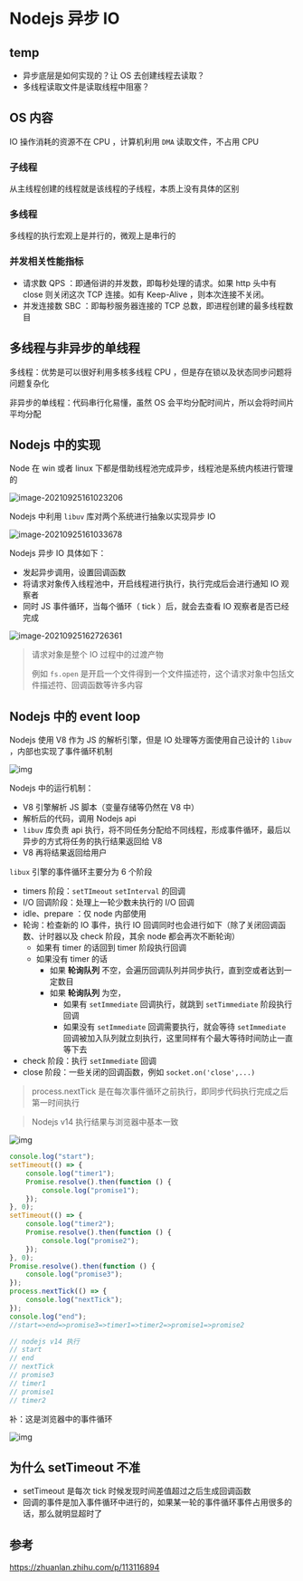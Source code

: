 

# Nodejs 异步 IO



## temp

* 异步底层是如何实现的？让 OS 去创建线程去读取？
* 多线程读取文件是读取线程中阻塞？



## OS 内容

IO 操作消耗的资源不在 CPU ，计算机利用 `DMA` 读取文件，不占用 CPU

### 子线程

从主线程创建的线程就是该线程的子线程，本质上没有具体的区别

### 多线程

多线程的执行宏观上是并行的，微观上是串行的



### 并发相关性能指标

* 请求数 QPS ：即通俗讲的并发数，即每秒处理的请求。如果 http 头中有 close 则关闭这次 TCP 连接。如有 Keep-Alive ，则本次连接不关闭。
* 并发连接数 SBC ：即每秒服务器连接的 TCP 总数，即进程创建的最多线程数目





## 多线程与非异步的单线程



多线程：优势是可以很好利用多核多线程 CPU ，但是存在锁以及状态同步问题将问题复杂化

非异步的单线程：代码串行化易懂，虽然 OS 会平均分配时间片，所以会将时间片平均分配











## Nodejs 中的实现

Node 在 win 或者 linux 下都是借助线程池完成异步，线程池是系统内核进行管理的

![image-20210925161023206](https://typora-1300781048.cos.ap-beijing.myqcloud.com/img/upload_64a9946a8d3dab7aacbb6c05575cbd3f.png)



Nodejs 中利用 `libuv` 库对两个系统进行抽象以实现异步 IO

![image-20210925161033678](https://typora-1300781048.cos.ap-beijing.myqcloud.com/img/upload_458021397ddcdb837747d948e4139610.png)



Nodejs 异步 IO 具体如下：

* 发起异步调用，设置回调函数
* 将请求对象传入线程池中，开启线程进行执行，执行完成后会进行通知 IO 观察者
* 同时 JS 事件循环，当每个循环（ tick ）后，就会去查看 IO 观察者是否已经完成

![image-20210925162726361](https://typora-1300781048.cos.ap-beijing.myqcloud.com/img/upload_13f3400d24bba8082f2bd19dd9671d9c.png)



> 请求对象是整个 IO 过程中的过渡产物
>
> 例如 `fs.open` 是开启一个文件得到一个文件描述符，这个请求对象中包括文件描述符、回调函数等许多内容





## Nodejs 中的 event loop 

Nodejs 使用 V8 作为 JS 的解析引擎，但是 IO 处理等方面使用自己设计的 `libuv` ，内部也实现了事件循环机制

![img](https://typora-1300781048.cos.ap-beijing.myqcloud.com/img/v2-76c03811879fa04e38a5054b00665554_b.jpg)

Nodejs 中的运行机制：

* V8 引擎解析 JS 脚本（变量存储等仍然在 V8 中）
* 解析后的代码，调用 Nodejs api
* `libuv` 库负责 api 执行，将不同任务分配给不同线程，形成事件循环，最后以异步的方式将任务的执行结果返回给 V8
* V8 再将结果返回给用户

`libux` 引擎的事件循环主要分为 6 个阶段

* timers 阶段：`setTImeout` `setInterval` 的回调
* I/O 回调阶段：处理上一轮少数未执行的 I/O 回调
* idle、prepare ：仅 node 内部使用
* 轮询：检查新的 IO 事件，执行 IO 回调同时也会进行如下（除了关闭回调函数、计时器以及 check 阶段，其余 node 都会再次不断轮询）
  * 如果有 timer 的话回到 timer 阶段执行回调
  * 如果没有 timer 的话
    * 如果 **轮询队列** 不空，会遍历回调队列并同步执行，直到空或者达到一定数目
    * 如果 **轮询队列** 为空，
      * 如果有 `setImmediate` 回调执行，就跳到 `setTimmediate` 阶段执行回调
      * 如果没有 `setImmediate` 回调需要执行，就会等待 `setImmediate`  回调被加入队列就立刻执行，这里同样有个最大等待时间防止一直等下去
* check 阶段：执行 `setImmediate` 回调
* close 阶段：一些关闭的回调函数，例如 `socket.on('close',...)`

> process.nextTick 是在每次事件循环之前执行，即同步代码执行完成之后第一时间执行

> Nodejs v14 执行结果与浏览器中基本一致



![img](https://typora-1300781048.cos.ap-beijing.myqcloud.com/img/v2-de1858abd236bdc70904525c3c5b05d7_b.jpg)



```js
console.log("start");
setTimeout(() => {
	console.log("timer1");
	Promise.resolve().then(function () {
		console.log("promise1");
	});
}, 0);
setTimeout(() => {
	console.log("timer2");
	Promise.resolve().then(function () {
		console.log("promise2");
	});
}, 0);
Promise.resolve().then(function () {
	console.log("promise3");
});
process.nextTick(() => {
	console.log("nextTick");
});
console.log("end");
//start=>end=>promise3=>timer1=>timer2=>promise1=>promise2

// nodejs v14 执行
// start
// end
// nextTick
// promise3
// timer1
// promise1
// timer2

```







补：这是浏览器中的事件循环

![img](https://typora-1300781048.cos.ap-beijing.myqcloud.com/img/v2-539cfb365f2646bd724da392d779476c_b.jpg)



## 为什么 setTimeout 不准

* setTimeout 是每次 tick 时候发现时间差值超过之后生成回调函数
* 回调的事件是加入事件循环中进行的，如果某一轮的事件循环事件占用很多的话，那么就明显超时了



## 参考

https://zhuanlan.zhihu.com/p/113116894
